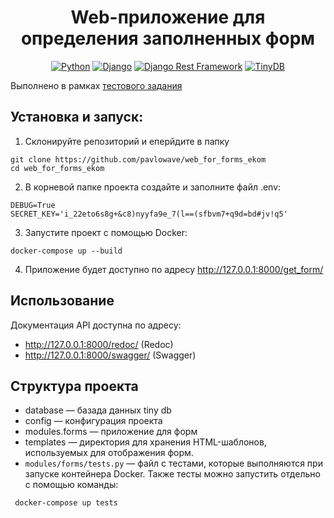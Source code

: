 <h1 align="center">Web-приложение для определения заполненных форм</h1>

<div align="center">

[![Python](https://img.shields.io/badge/python-3670A0?style=for-the-badge&logo=python&logoColor=ffdd54)](https://www.python.org/)
[![Django](https://img.shields.io/badge/django-092E20?style=for-the-badge&logo=django&logoColor=white)](https://www.djangoproject.com/)
[![Django Rest Framework](https://img.shields.io/badge/django_rest_framework-0C4B33?style=for-the-badge&logo=django&logoColor=white)](https://www.django-rest-framework.org/)
[![TinyDB](https://img.shields.io/badge/tinydb-%234CAF50.svg?style=for-the-badge&logo=tinydb&logoColor=white)](https://tinydb.readthedocs.io/)


</div>

Выполнено в рамках [тестового задания](https://app.affine.pro/workspace/f6dfe706-59c0-41e5-898b-9d6a25d84efe/F20QnCRuwfcgPkZeQb9UH)

## Установка и запуск:

1. Склонируйте репозиторий и еперйдите в папку

```
git clone https://github.com/pavlowave/web_for_forms_ekom
cd web_for_forms_ekom
```

2. В корневой папке проекта создайте и заполните файл .env:

```
DEBUG=True
SECRET_KEY='i_22eto6s8g+&c8)nyyfa9e_7(l==(sfbvm7+q9d=bd#jv!q5'
```

3. Запустите проект c помощью Docker:

```
docker-compose up --build
```

4. Приложение будет доступно по адресу http://127.0.0.1:8000/get_form/

## Использование

Документация API доступна по адресу:

- http://127.0.0.1:8000/redoc/ (Redoc)
- http://127.0.0.1:8000/swagger/ (Swagger)

## Структура проекта
- database — базада данных tiny db
- config — конфигурация проекта
- modules.forms — приложение для форм
- templates — директория для хранения HTML-шаблонов, используемых для отображения форм.
- `modules/forms/tests.py` — файл с тестами, которые выполняются при запуске контейнера Docker. Также тесты можно запустить отдельно с помощью команды:
```
 docker-compose up tests
```
